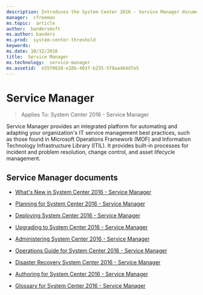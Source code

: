 ```yaml
---
description: Introduces the System Center 2016 - Service Manager documentation.
manager:  cfreeman
ms.topic:  article
author:  bandersmsft
ms.author: banders
ms.prod:  system-center-threshold
keywords:  
ms.date: 10/12/2016
title:  Service Manager
ms.technology:  service-manager
ms.assetid:  e55f0638-e18b-403f-b255-5f8aa464d7e5
---
```


# Service Manager

>Applies To: System Center 2016 - Service Manager

Service Manager  provides an integrated platform for automating and adapting your organization's IT service management best practices, such as those found in Microsoft Operations Framework (MOF) and Information Technology Infrastructure Library (ITIL). It provides built-in processes for incident and problem resolution, change control, and asset lifecycle management.

## Service Manager documents
- [What's New in System Center 2016 - Service Manager](get-started/what-s-new-in-Service-Manager.md)

- [Planning for System Center 2016 - Service Manager](plan/plan-planning-for-system-center-2016-service-manager.md)

- [Deploying System Center 2016 - Service Manager](deploy/deploy-deploying-system-center-2016-service-manager.md)

- [Upgrading to System Center 2016 - Service Manager](deploy/upgrade-upgrading-system-center-2012-service-manager-to-system-center-2016.md)

- [Administering System Center 2016 - Service Manager](manage/admin-administering-system-center-2016-service-manager.md)

- [Operations Guide for System Center 2016 - Service Manager](manage/ops-operations-guide-for-system-center-2016-service-manager.md)

- [Disaster Recovery System Center 2016 - Service Manager](manage/disaster-disaster-recovery-guide-for-system-center-2016-service-manager.md)

- [Authoring for System Center 2016 - Service Manager](manage/author-authoring-for-system-center-2016-service-manager.md)

- [Glossary for System Center 2016 - Service Manager](get-started/Glossary-for-System-Center-2016-Service-Manager.md)
